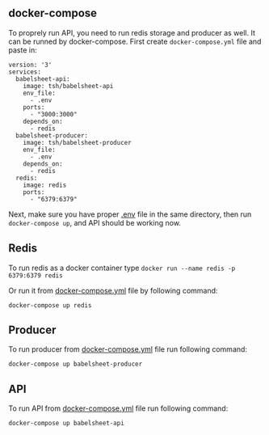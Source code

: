 ## docker-compose

To proprely run API, you need to run redis storage and producer as well. It can be runned by docker-compose. First create `docker-compose.yml` file and paste in:

```
version: '3'
services:
  babelsheet-api:
    image: tsh/babelsheet-api
    env_file:
      - .env
    ports:
      - "3000:3000"
    depends_on:
      - redis
  babelsheet-producer:
    image: tsh/babelsheet-producer
    env_file:
      - .env
    depends_on:
      - redis
  redis:
    image: redis
    ports:
      - "6379:6379"
```

Next, make sure you have proper [.env](/../configuration#configuration-file) file in the same directory, then run `docker-compose up`, and API should be working now.

## Redis
  To run redis as a docker container type
  `docker run --name redis -p 6379:6379 redis`

  Or run it from [docker-compose.yml](#docker-compose) file by following command:

  `docker-compose up redis`

## Producer
  To run producer from [docker-compose.yml](#docker-compose) file run following command:

  `docker-compose up babelsheet-producer`

## API
  To run API from [docker-compose.yml](#docker-compose) file run following command:

  `docker-compose up babelsheet-api`
